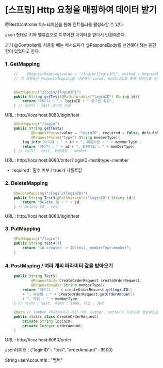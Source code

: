 # [스프링] Http 요청을 매핑하여 데이터 받기

@RestController 어노테이션을 통해 컨트롤러를 활성화할 수 있다.

Json 형태로 키와 밸류값으로 이루어진 데이터를 받아서 반환해준다.

과거 @Controller를 사용할 때는 메서드마다 @ResponsBody를 선언해야 하는 불편함이 있었다고 한다.

 

### 1. GetMapping
```java
    //    @RequestMapping(value = "/login/{loginID}", method = RequestMethod.GET)
    // 각 매핑들은 RequestMapping을 사용해서 value, method값을 통해 데이터를 받을 수도 있다.
    
    
    @GetMapping("/login/{loginID}")
    public String getTest(@PathVariable("loginID") String id){
        return "아이디 : " + loginID + " 로그인 성공";
    } // 아이디 : test 로그인 성공
```
URL : http://localhost:8080/login/test

 

 
```java
    @GetMapping("/login")
    public String getTest2(
            @RequestParam(value = "loginID", required = false, defaultValue = "defaultId") String id,
            @RequestParam("type") String memberType){
        log.info("아이디 : " + id + ", 회원타입 : " + memberType);
        return "아이디 : " + id + ", 회원타입 : " + memberType;
    } // 아이디 : test, 회원타입 : member
```
URL : http://localhost:8080/order?loginID=test&type=member

* required : 필수 여부 / true가 디폴트값

 

### 2. DeleteMapping
```java
    @DeleteMapping("/login/{loginID}")
    public String Test3(@PathVariable("loginID") String id){
        return "Delete ID : " + id;
    } // Delete ID : test
```
URL : http://localhost:8080/login/test

 

 

### 3. PutMapping
```java
    @PutMapping("/login")
    public String test4(){
        return "id created -> ID:test, memberType:member";
    }
```

 

### 4. PostMaping / 여러 개의 파라미터 값을 받아오기
```java
    public String Test5(
            @RequestBody CreateOrderRequest createOrderRequest,
            @RequestHeader String memberType){
        return "아이디 : " + createOrderRequest.getloginID()
        + ", 주문량 : " + createOrderRequest.getOrderAmount()
        + ", 타입 : " + memberType;
    } // 아이디 : test, 주문량 : 1000, 타입 : 멤버
    
    @Data // lombok 라이브러리가 가진 기능. getter, setter가 자동으로 생성돼있음
    public static class CreateOrderRequest{
        private String loginID;
        private Integer orderAmount;
    }
```
URL : http://localhost:8080/order

Json데이터 : {"loginID" :  "test", "orderAmount" :  8500}

String userAccountId : "멤버"